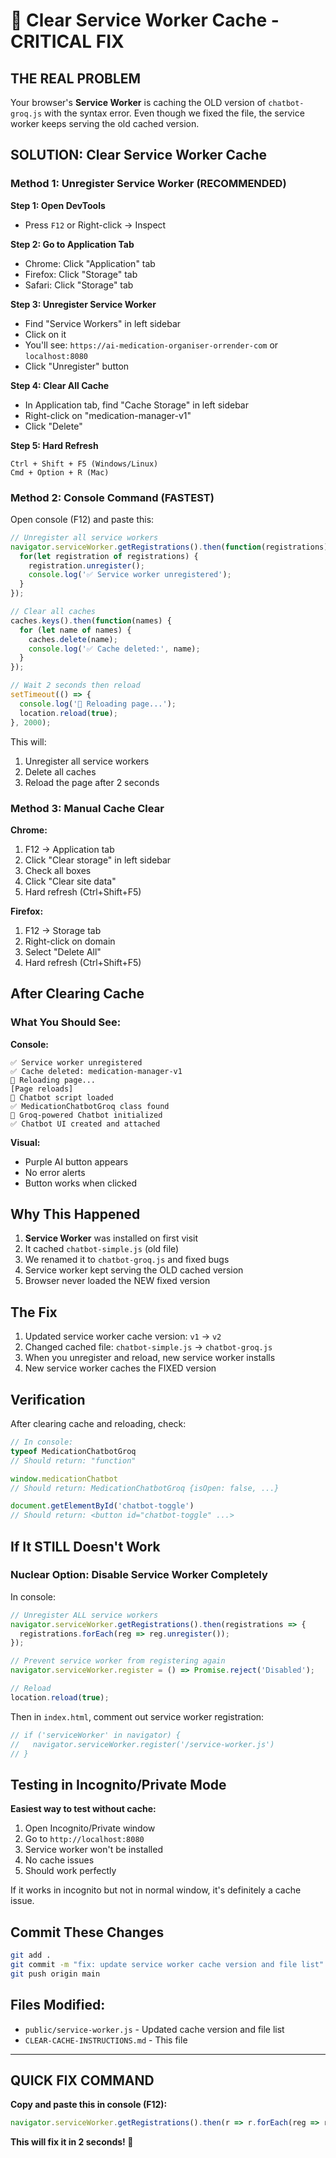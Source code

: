 # 🧹 Clear Service Worker Cache - CRITICAL FIX

## THE REAL PROBLEM

Your browser's **Service Worker** is caching the OLD version of `chatbot-groq.js` with the syntax error. Even though we fixed the file, the service worker keeps serving the old cached version.

## SOLUTION: Clear Service Worker Cache

### Method 1: Unregister Service Worker (RECOMMENDED)

**Step 1: Open DevTools**
- Press `F12` or Right-click → Inspect

**Step 2: Go to Application Tab**
- Chrome: Click "Application" tab
- Firefox: Click "Storage" tab
- Safari: Click "Storage" tab

**Step 3: Unregister Service Worker**
- Find "Service Workers" in left sidebar
- Click on it
- You'll see: `https://ai-medication-organiser-orrender-com` or `localhost:8080`
- Click "Unregister" button

**Step 4: Clear All Cache**
- In Application tab, find "Cache Storage" in left sidebar
- Right-click on "medication-manager-v1"
- Click "Delete"

**Step 5: Hard Refresh**
```
Ctrl + Shift + F5 (Windows/Linux)
Cmd + Option + R (Mac)
```

### Method 2: Console Command (FASTEST)

Open console (F12) and paste this:

```javascript
// Unregister all service workers
navigator.serviceWorker.getRegistrations().then(function(registrations) {
  for(let registration of registrations) {
    registration.unregister();
    console.log('✅ Service worker unregistered');
  }
});

// Clear all caches
caches.keys().then(function(names) {
  for (let name of names) {
    caches.delete(name);
    console.log('✅ Cache deleted:', name);
  }
});

// Wait 2 seconds then reload
setTimeout(() => {
  console.log('🔄 Reloading page...');
  location.reload(true);
}, 2000);
```

This will:
1. Unregister all service workers
2. Delete all caches
3. Reload the page after 2 seconds

### Method 3: Manual Cache Clear

**Chrome:**
1. F12 → Application tab
2. Click "Clear storage" in left sidebar
3. Check all boxes
4. Click "Clear site data"
5. Hard refresh (Ctrl+Shift+F5)

**Firefox:**
1. F12 → Storage tab
2. Right-click on domain
3. Select "Delete All"
4. Hard refresh (Ctrl+Shift+F5)

## After Clearing Cache

### What You Should See:

**Console:**
```
✅ Service worker unregistered
✅ Cache deleted: medication-manager-v1
🔄 Reloading page...
[Page reloads]
🤖 Chatbot script loaded
✅ MedicationChatbotGroq class found
🤖 Groq-powered Chatbot initialized
✅ Chatbot UI created and attached
```

**Visual:**
- Purple AI button appears
- No error alerts
- Button works when clicked

## Why This Happened

1. **Service Worker** was installed on first visit
2. It cached `chatbot-simple.js` (old file)
3. We renamed it to `chatbot-groq.js` and fixed bugs
4. Service worker kept serving the OLD cached version
5. Browser never loaded the NEW fixed version

## The Fix

1. Updated service worker cache version: `v1` → `v2`
2. Changed cached file: `chatbot-simple.js` → `chatbot-groq.js`
3. When you unregister and reload, new service worker installs
4. New service worker caches the FIXED version

## Verification

After clearing cache and reloading, check:

```javascript
// In console:
typeof MedicationChatbotGroq
// Should return: "function"

window.medicationChatbot
// Should return: MedicationChatbotGroq {isOpen: false, ...}

document.getElementById('chatbot-toggle')
// Should return: <button id="chatbot-toggle" ...>
```

## If It STILL Doesn't Work

### Nuclear Option: Disable Service Worker Completely

In console:
```javascript
// Unregister ALL service workers
navigator.serviceWorker.getRegistrations().then(registrations => {
  registrations.forEach(reg => reg.unregister());
});

// Prevent service worker from registering again
navigator.serviceWorker.register = () => Promise.reject('Disabled');

// Reload
location.reload(true);
```

Then in `index.html`, comment out service worker registration:
```javascript
// if ('serviceWorker' in navigator) {
//   navigator.serviceWorker.register('/service-worker.js')
// }
```

## Testing in Incognito/Private Mode

**Easiest way to test without cache:**
1. Open Incognito/Private window
2. Go to `http://localhost:8080`
3. Service worker won't be installed
4. No cache issues
5. Should work perfectly

If it works in incognito but not in normal window, it's definitely a cache issue.

## Commit These Changes

```bash
git add .
git commit -m "fix: update service worker cache version and file list"
git push origin main
```

## Files Modified:
- `public/service-worker.js` - Updated cache version and file list
- `CLEAR-CACHE-INSTRUCTIONS.md` - This file

---

## QUICK FIX COMMAND

**Copy and paste this in console (F12):**

```javascript
navigator.serviceWorker.getRegistrations().then(r => r.forEach(reg => reg.unregister())); caches.keys().then(n => n.forEach(name => caches.delete(name))); setTimeout(() => location.reload(true), 2000);
```

**This will fix it in 2 seconds! 🚀**
